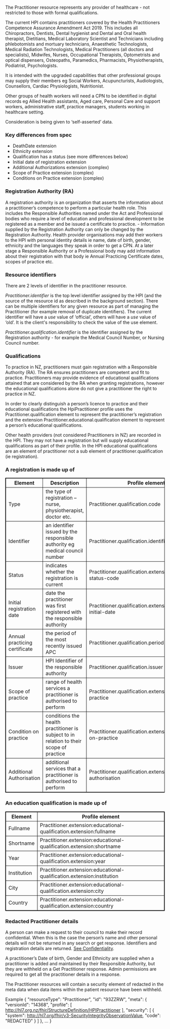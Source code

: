 
The Practitioner resource represents any provider of healthcare - not restricted to those with formal qualifications.

The current HPI contains practitioners covered by the Health Practitioners Competence Assurance Amendment Act 2019. This includes all Chiropractors, Dentists, Dental hygienist and Dental and Oral health therapist, Dietitians, Medical Laboratory Scientist and Technicians including phlebotomists and mortuary technicians, Anaesthetic Technologists, Medical Radiation Technologists, Medical Practitioners (all doctors and specialists), Midwifes, Nurses, Occupational Therapists, Optometrists and optical dispensers, Osteopaths, Paramedics, Pharmacists, Physiotherapists, Podiatrist, Psychologists.

It is intended with the upgraded capabilities that other professional groups may supply their members eg Social Workers, Acupuncturists, Audiologists, Counsellors, Cardiac Physiologists, Nutritionist.

Other groups of health workers will need a CPN to be identified in digital records eg Allied Health assistants, Aged care, Personal Care and support workers, administrative staff, practice managers, students working in healthcare setting.

Consideration is being given to ‘self-asserted’ data.


### Key differences from spec



*   DeathDate extension
*   Ethnicity extension
*   Qualification has a status (see more differences below)
*   Initial date of registration extension
*   Additional Authorizations extension (complex)
*   Scope of Practice extension (complex)
*   Conditions on Practice extension (complex)


### Registration Authority (RA)

A registration authority is an organization that asserts the information about a practitioner’s competence to perform a particular health role.  This includes the Responsible Authorities named under the Act and Professional bodies who require a level of education and professional development to be registered as a member and be issued a certificate to practice.  - Information supplied by the Registration Authority can only be changed by the Registration Authority.  Health provider organisations may add their workers to the HPI with personal identity details ie name, date of birth, gender, ethnicity and the languages they speak in order to get a CPN. At a later stage a Responsible Authority or a Professional body may add information about their registration with that body ie Annual Practicing Certificate dates, scopes of practice etc. 


### Resource identifiers

There are 2 levels of identifier in the practitioner resource. 

_Practitioner.identifier_ is the top level identifier assigned by the HPI (and the source of the resource id as described in the background section). There can be multiple identifiers for any given resource as part of managing the Practitioner (for example removal of duplicate identifiers). The current identifier will have a _use_ value of ‘official’, others will have a _use_ value of ‘old’. It is the client's responsibility to check the value of the use element.

_Practitioner.qualification.identifier_ is the identifier assigned by the Registration authority - for example the Medical Council Number, or Nursing Council number.


### Qualifications

To practice in NZ, practitioners must gain registration with a Responsible Authority (RA). The RA ensures practitioners are competent and fit to practice. 
Practitioners may provide evidence of educational qualifications attained that are considered by the RA when granting registrations, however the educational qualifications alone do not give a practitioner the right to practice in NZ.

In order to clearly distinguish a person’s licence to practice and their educational qualifications the HpiPractitioner profile uses the Practitioner.qualification element to represent the practitioner’s registration and the extension Practitioner.educational.qualification element to represent a person’s educational qualifications.

Other health providers (not considered Practitioners in NZ) are recorded in the HPI. They may not have a registration but will supply educational qualifications as part of their profile.  In the HPI educational qualifications are an element of practitioner not a sub element of practitioner.qualification (ie registration).

<h3>A registration is made up of</h3>
<table>
<style>
table, th, td {
  border: 1px solid black;
  border-collapse: collapse;
}
</style>
<tr>
<th>Element</th>
<th>Description</th>
<th>Profile element</th>
</tr>

<tr>
<td>Type</td>
<td>the type of registration – nurse, physiotherapist, doctor etc.</td>
<td>Practitioner.qualification.code</td>
</tr>

<tr>
<td>Identifier</td>
<td>an identifier issued by the responsible authority eg medical council number</td>
<td>Practitioner.qualification.identifier</td>
</tr>

<tr>
<td>Status</td>
<td>indicates whether the registration is current</td>
<td>Practitioner.qualification.extension:registration-status-code</td>
</tr>

<tr>
<td>Initial registration date</td>
<td>date the practitioner was first registered with the responsible authority</td>
<td>Practitioner.qualification.extension:registration-initial-date</td>
</tr>

<tr>
<td>Annual practicing certificate</td>
<td>the period of the most recently issued APC</td>
<td>Practitioner.qualification.period</td>
</tr>

<tr>
<td>Issuer</td>
<td>HPI Identifier of the responsible authority</td>
<td>Practitioner.qualification.issuer</td>
</tr>

<tr>
<td>Scope of practice</td>
<td>range of health services a practitioner is authorised to perform</td>
<td>Practitioner.qualification.extension:scope-of-practice</td>
</tr>

<tr>
<td>Condition on practice</td>
<td>conditions the health practitioner is subject to in relation to their scope of practice</td>
<td>Practitioner.qualification.extension:condition-on-practice</td>
</tr>

<tr>
<td>Additional Authorisation</td>
<td>additional services that a practitioner is authorised to perform</td>
<td>Practitioner.qualification.extension:additional-authorisation</td>
</tr>
</table>

<h3>An education qualification is made up of</h3>
<table>
<style>
table, th, td {
  border: 1px solid black;
  border-collapse: collapse;
}
</style>
<tr>
<th>Element</th>
<th>Profile element</th>
</tr>

<tr>
<td>Fullname</td>
<td>Practitioner.extension:educational-qualification.extension:fullname</td>
</tr>

<tr>
<td>Shortname</td>
<td>Practitioner.extension:educational-qualification.extension:shortname</td>
</tr>

<tr>
<td>Year</td>
<td>Practitioner.extension:educational-qualification.extension:year</td>
</tr>

<tr>
<td>Institution</td>
<td>Practitioner.extension:educational-qualification.extension:institution</td>
</tr>

<tr>
<td>City</td>
<td>Practitioner.extension:educational-qualification.extension:city</td>
</tr>

<tr>
<td>Country</td>
<td>Practitioner.extension:educational-qualification.extension:country</td>
</tr>
</table>

### Redacted Practitioner details

A person can make a request to their council to make their record confidential. When this is the case the person’s name and other personal details will not be returned in any search or get response. Identifiers and registration details are returned. [See Confidentiality](/businessView.html#confidentiality).

A practitioner’s Date of birth, Gender and Ethnicity are supplied when a practitioner is added and maintained by their Responsible Authority, but they are withheld on a Get Practitioner response.  Admin permissions are required to get all the practitioner details in a response.

The Practitioner resources will contain a security element of redacted in the meta data when data items within the patient resource have been withheld.  

Example
 {
  "resourceType": "Practitioner",
  "id": "93ZZRW",
  "meta": {
    "versionId": "14368",
    "profile": [ http://hl7.org.nz/fhir/StructureDefinition/HPIPractitioner ],
    "security": [ {
      "system": http://hl7.org/fhir/v3-SecurityIntegrityObservationValue,
      "code": "REDACTED"
  		  } ]
  },
…
}
